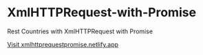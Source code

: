 # XmlHTTPRequest-with-Promise
Rest Countries with XmlHTTPRequest with Promise 

<a href="xmlhttprequestpromise.netlify.app"> Visit xmlhttprequestpromise.netlify.app </a>
